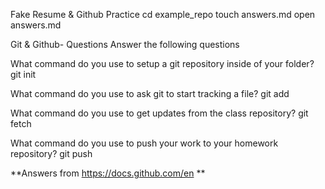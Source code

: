 Fake Resume & Github Practice
    cd example_repo
    touch answers.md
    open answers.md
    

Git & Github- Questions
    Answer the following questions

What command do you use to setup a git repository inside of your folder?
git init

What command do you use to ask git to start tracking a file?
git add <filename>

What command do you use to get updates from the class repository?
git fetch

What command do you use to push your work to your homework repository?
git push

**Answers from https://docs.github.com/en **



